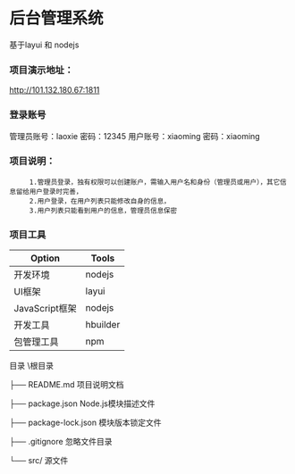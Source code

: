 # 后台管理系统
基于layui 和 nodejs

### 项目演示地址：
http://101.132.180.67:1811


### 登录账号
管理员账号：laoxie           密码：12345
用户账号：xiaoming           密码：xiaoming

### 项目说明：
         1.管理员登录，独有权限可以创建账户，需输入用户名和身份（管理员或用户），其它信息留给用户登录时完善，
         2.用户登录，在用户列表只能修改自身的信息，
         3.用户列表只能看到用户的信息，管理员信息保密

### 项目工具
Option|	Tools
---- | ----- 
开发环境|	nodejs
UI框架|	layui
JavaScript框架|	nodejs
开发工具|	hbuilder
包管理工具|	npm

目录
\根目录

├── README.md	项目说明文档

├── package.json	Node.js模块描述文件

├── package-lock.json	模块版本锁定文件

├── .gitignore	忽略文件目录

└── src/	源文件
